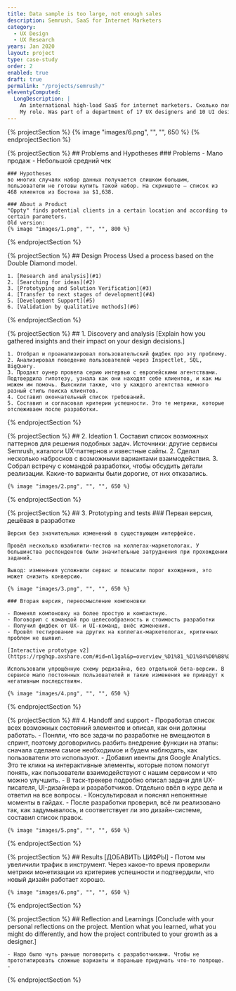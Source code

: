 ```yaml
---
title: Data sample is too large, not enough sales
description: Semrush, SaaS for Internet Marketers
category:
  - UX Design
  - UX Research
years: Jan 2020
layout: project
type: case-study
order: 2
enabled: true
draft: true
permalink: "/projects/semrush/"
eleventyComputed:
  LongDescription: |
    An international high-load SaaS for internet marketers. Сколько пользователей. 
    My role. Was part of a department of 17 UX designers and 10 UI designers, worked with 3 development teams.
---
```


{% projectSection %}
	{% image "images/6.png", "", "", 650 %}
{% endprojectSection %}

{% projectSection %}
	## Problems and Hypotheses
	### Problems
	- Мало продаж
	- Небольшой средний чек
	
	### Hypotheses
	во многих случаях набор данных получается слишком большим, пользователи не готовы купить такой набор. На скриншоте — список из 468 клиентов из Бостона за $1,638.

	### About a Product
	"Oppty" finds potential clients in a certain location and according to certain parameters.
	Old version:
	{% image "images/1.png", "", "", 800 %}
{% endprojectSection %}

{% projectSection %}
	## Design Process
	Used a process based on the Double Diamond model.

	1. [Research and analysis](#1)
	2. [Searching for ideas](#2)
	3. [Prototyping and Solution Verification](#3)
	4. [Transfer to next stages of development](#4)
	5. [Development Support](#5)
	6. [Validation by qualitative methods](#6)
{% endprojectSection %}

{% projectSection %}
	## 1. Discovery and analysis
	[Explain how you gathered insights and their impact on your design decisions.]

	1. Отобрал и проанализировал пользовательский фидбек про эту проблему.
	2. Анализировал поведение пользователей через Inspectlet, SQL, BigQuery.
	3. Продакт оунер провела серию интервью с европейскими агентствами. Подтвердила гипотезу, узнала как они находят себе клиентов, и как мы можем им помочь. Выяснили также, что у каждого агентства немного разный стиль поиска клиентов.
	4. Составил окончательный список требований.
	5. Составил и согласовал критерии успешности. Это те метрики, которые отслеживаем после разработки.
{% endprojectSection %}

{% projectSection %}
	## 2. Ideation
	1. Составил список возможных паттернов для решения подобных задач. Источники: другие сервисы Semrush, каталоги UX-паттернов и известные сайты.
	2. Сделал несколько набросков с возможными вариантами взаимодействия.
	3. Собрал встречу с командой разработки, чтобы обсудить детали реализации. Какие-то варианты были дорогие, от них отказались.

	{% image "images/2.png", "", "", 650 %}
{% endprojectSection %}

{% projectSection %}
	## 3. Prototyping and tests
	### Первая версия, дешёвая в разработке

	Версия без значительных изменений в существующем интерфейсе.

	Провёл несколько юзабилити-тестов на коллегах-маркетологах. У большинства респондентов были значительные затруднения при прохождении заданий.

	Вывод: изменения усложнили сервис и повысили порог вхождения, это может снизить конверсию.

	{% image "images/3.png", "", "", 650 %}

	### Вторая версия, переосмысление компоновки

	- Поменял компоновку на более простую и компактную.
	- Поговорил с командой про целесообразность и стоимость разработки
	- Получил фидбек от UX- и UI-команд, внёс изменения.
	- Провёл тестирование на других на коллегах-маркетологах, критичных проблем не выявил.
	
	[Interactive prototype v2](https://rpghqp.axshare.com/#id=nl1gal&p=overview_%D1%81_%D1%84%D0%B8%D0%BB%D1%8C%D1%82%D1%80%D0%B0%D0%BC%D0%B8&c=1)	

	Использовали упрощённую схему редизайна, без отдельной бета-версии. В сервисе мало постоянных пользователей и такие изменения не приведут к негативным последствиям.

	{% image "images/4.png", "", "", 650 %}
{% endprojectSection %}

{% projectSection %}
	## 4. Handoff and support
	- Проработал список всех возможных состояний элементов и описал, как они должны работать.
	- Поняли, что все задачи по разработке не вмещаются в спринт, поэтому договорились разбить внедрение функции на этапы: сначала сделаем самое необходимое и будем наблюдать, как пользователи это используют.
	- Добавил ивенты для Google Analytics. Это те клики на интерактивные элементы, которые потом помогут понять, как пользователи взаимодействуют с нашим сервисом и что можно улучшить.
	- В таск-трекере подробно описал задачи для UX-писателя, UI-дизайнера и разработчиков. Отдельно ввёл в курс дела и ответил на все вопросы.
	- Консультировал и пояснял непонятные моменты в гайдах.
	- После разработки проверил, всё ли реализовано так, как задумывалось, и соответствует ли это дизайн-системе, составил список правок.

	{% image "images/5.png", "", "", 650 %}
{% endprojectSection %}

{% projectSection %}
	## Results
	[ДОБАВИТЬ ЦИФРЫ]
	- Потом мы увеличили трафик в инструмент. Через какое-то время проверили метрики монетизации из критериев успешности и подтвердили, что новый дизайн работает хорошо.

	{% image "images/6.png", "", "", 650 %}
{% endprojectSection %}

{% projectSection %}
	## Reflection and Learnings
	[Conclude with your personal reflections on the project. Mention what you learned, what you might do differently, and how the project contributed to your growth as a designer.]

	- Надо было чуть раньше поговорить с разработчиками. Чтобы не прототипировать сложные варианты и пораньше придумать что-то попроще.
	- 
{% endprojectSection %}